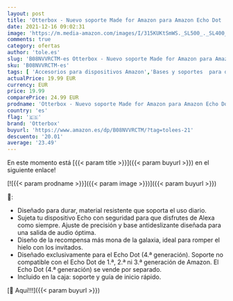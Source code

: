 ```yaml
---
layout: post
title: 'Otterbox - Nuevo soporte Made for Amazon para Amazon Echo Dot  4.ª generación  inspirado en Star Wars The Mandalorian Baby Grogu™'
date: 2021-12-16 09:02:31
image: 'https://m.media-amazon.com/images/I/315KUKtSmWS._SL500_._SL400_.jpg'
comments: true
category: ofertas
author: 'tole.es'
slug: 'B08NVVRCTM-es Otterbox - Nuevo soporte Made for Amazon para Amazon Echo...'
sku: 'B08NVVRCTM-es'
tags: [ 'Accesorios para dispositivos Amazon','Bases y soportes  para dispositivos Amazon','Dispositivos Amazon y Accesorios','amazon','echo','otterbox', ]
actualPrice: 19.99 EUR
currency: EUR
price: 19.99
comparePrice: 24.99 EUR
prodname: 'Otterbox - Nuevo soporte Made for Amazon para Amazon Echo Dot  4.ª generación  inspirado en Star Wars The Mandalorian Baby Grogu™'
country: 'es'
flag: '🇪🇸'
brand: 'Otterbox'
buyurl: 'https://www.amazon.es/dp/B08NVVRCTM/?tag=tolees-21'
descuento: '20.01'
average: '23.49'
---
```


En este momento está [{{< param title >}}]({{< param buyurl >}}) en el siguiente enlace!

[![{{< param prodname >}}]({{< param image >}})]({{< param buyurl >}})

🔎:

- Diseñado para durar, material resistente que soporta el uso diario.
- Sujeta tu dispositivo Echo con seguridad para que disfrutes de Alexa como siempre. Ajuste de precisión y base antideslizante diseñada para una salida de audio óptima.
- Diseño de la recompensa más mona de la galaxia, ideal para romper el hielo con los invitados.
- Diseñado exclusivamente para el Echo Dot (4.ª generación). Soporte no compatible con el Echo Dot de 1.ª, 2.ª ni 3.ª generación de Amazon. El Echo Dot (4.ª generación) se vende por separado.
- Incluido en la caja: soporte y guía de inicio rápido.

[🛒 Aquí!!!]({{< param buyurl >}})
